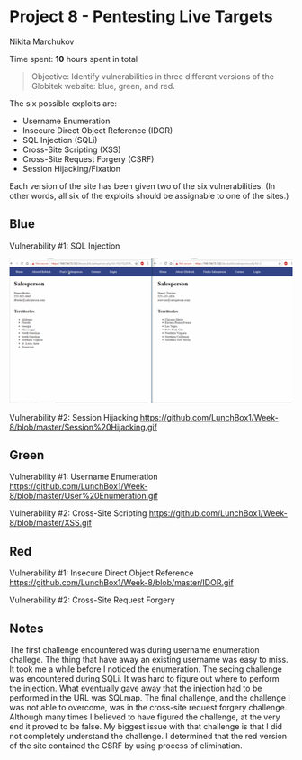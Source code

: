 # Project 8 - Pentesting Live Targets

Nikita Marchukov

Time spent: **10** hours spent in total

> Objective: Identify vulnerabilities in three different versions of the Globitek website: blue, green, and red.

The six possible exploits are:
* Username Enumeration
* Insecure Direct Object Reference (IDOR)
* SQL Injection (SQLi)
* Cross-Site Scripting (XSS)
* Cross-Site Request Forgery (CSRF)
* Session Hijacking/Fixation

Each version of the site has been given two of the six vulnerabilities. (In other words, all six of the exploits should be assignable to one of the sites.)

## Blue

Vulnerability #1: SQL Injection 

<img src="https://github.com/LunchBox1/Week-8/blob/master/SQLi.gif" width="800">

Vulnerability #2: Session Hijacking https://github.com/LunchBox1/Week-8/blob/master/Session%20Hijacking.gif


## Green

Vulnerability #1: Username Enumeration https://github.com/LunchBox1/Week-8/blob/master/User%20Enumeration.gif

Vulnerability #2: Cross-Site Scripting https://github.com/LunchBox1/Week-8/blob/master/XSS.gif


## Red

Vulnerability #1: Insecure Direct Object Reference https://github.com/LunchBox1/Week-8/blob/master/IDOR.gif

Vulnerability #2: Cross-Site Request Forgery


## Notes

The first challenge encountered was during username enumeration challege. The thing that have away an existing username was easy to miss. It took me a while before I noticed the enumeration. 
The secing challenge was encountered during SQLi. It was hard to figure out where to perform the injection. What eventually gave away that the injection had to be performed in the URL was SQLmap. 
The final challenge, and the challenge I was not able to overcome, was in the cross-site request forgery challenge. Although many times I believed to have figured the challenge, at the very end it proved to be false. My biggest issue with that challenge is that I did not completely understand the challenge. I determined that the red version of the site contained the CSRF by using process of elimination.
